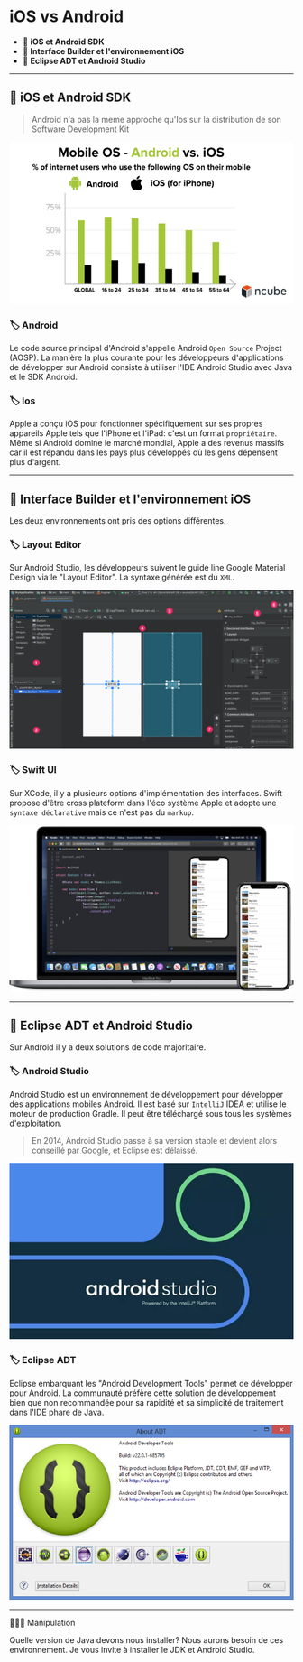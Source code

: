 # iOS vs Android

*  🔖 **iOS et Android SDK**
*  🔖 **Interface Builder et l'environnement iOS**
*  🔖 **Eclipse ADT et Android Studio**

___

## 📑 iOS et Android SDK

> Android n'a pas la meme approche qu'Ios sur la distribution de son Software Development Kit

![image](./resources/android-vs-ios.png)

### 🏷️ **Android**

Le code source principal d'Android s'appelle Android `Open Source` Project (AOSP). La manière la plus courante pour les développeurs d'applications de développer sur Android consiste à utiliser l'IDE Android Studio avec Java et le SDK Android.

### 🏷️ **Ios**

Apple a conçu iOS pour fonctionner spécifiquement sur ses propres appareils Apple tels que l'iPhone et l'iPad: c'est un format `propriétaire`. Même si Android domine le marché mondial, Apple a des revenus massifs car il est répandu dans les pays plus développés où les gens dépensent plus d'argent.

___

## 📑 Interface Builder et l'environnement iOS

Les deux environnements ont pris des options différentes.

### 🏷️ **Layout Editor**

Sur Android Studio, les développeurs suivent le guide line Google Material Design via le "Layout Editor". La syntaxe générée est du `XML`.

![image](./resources/layout-editor.png)

### 🏷️ **Swift UI**

Sur XCode, il y a plusieurs options d'implémentation des interfaces. Swift propose d'être cross plateform dans l'éco système Apple et adopte une `syntaxe déclarative` mais ce n'est pas du `markup`.

![image](./resources/swift.png)

___

## 📑 Eclipse ADT et Android Studio

Sur Android il y a deux solutions de code majoritaire.

### 🏷️ **Android Studio**

Android Studio est un environnement de développement pour développer des applications mobiles Android. Il est basé sur `IntelliJ` IDEA et utilise le moteur de production Gradle. Il peut être téléchargé sous tous les systèmes d'exploitation.

> En 2014, Android Studio passe à sa version stable et devient alors conseillé par Google, et Eclipse est délaissé.

![image](./resources/android-studio.jpg)

### 🏷️ **Eclipse ADT**

Eclipse embarquant les "Android Development Tools" permet de développer pour Android. La communauté préfère cette solution de développement bien que non recommandée pour sa rapidité et sa simplicité de traitement dans l'IDE phare de Java.

![image](./resources/adt.png)

___


👨🏻‍💻 Manipulation

Quelle version de Java devons nous installer? Nous aurons besoin de ces environnement. Je vous invite à installer le JDK et Android Studio. 
